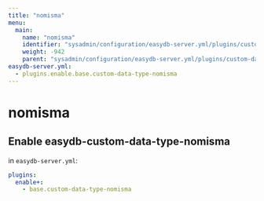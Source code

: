 ```yaml
---
title: "nomisma"
menu:
  main:
    name: "nomisma"
    identifier: "sysadmin/configuration/easydb-server.yml/plugins/custom-data-type/nomisma"
    weight: -942
    parent: "sysadmin/configuration/easydb-server.yml/plugins/custom-data-type"
easydb-server.yml:
  - plugins.enable.base.custom-data-type-nomisma
---
```


# nomisma

## Enable easydb-custom-data-type-nomisma

in `easydb-server.yml`:

```yaml
plugins:
  enable+:
    - base.custom-data-type-nomisma
```
